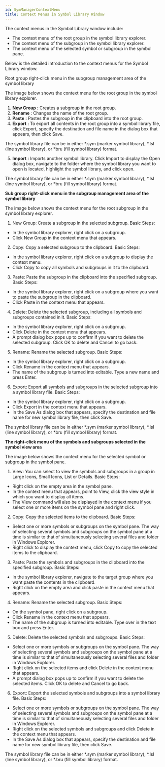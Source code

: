 ```yaml
---
id: SymManagerContextMenu
title: Context Menus in Symbol Library Window
---
```

The context menus in the Symbol Library window include:

* The context menu of the root group in the symbol library explorer.
* The context menu of the subgroup in the symbol library explorer.
* The context menu of the selected symbol or subgroup in the symbol pane.

Below is the detailed introduction to the context menus for the Symbol Library window.

Root group right-click menu in the subgroup management area of the symbol library

The image below shows the context menu for the root group in the symbol library explorer.

1. **New Group** : Creates a subgroup in the root group.
2. **Rename** : Changes the name of the root group.
3. **Paste** : Pastes the subgroup in the clipboard into the root group.
4. **Export** : To export all contents in the root group into a symbol library file, click Export, specify the destination and file name in the dialog box that appears, then click Save.

The symbol library file can be in either *.sym (marker symbol library), *.lsl (line symbol library), or *bru (fill symbol library) format.

5. **Import** : Imports another symbol library. Click Import to display the Open dialog box, navigate to the folder where the symbol library you want to open is located, highlight the symbol library, and click open.

The symbol library file can be in either *.sym (marker symbol library), *.lsl (line symbol library), or *bru (fill symbol library) format.

**Sub group right-click menu in the subgroup management area of the symbol library**

The image below shows the context menu for the root subgroup in the symbol library explorer.

1. New Group: Create a subgroup in the selected subgroup. Basic Steps:
* In the symbol library explorer, right click on a subgroup.
* Click New Group in the context menu that appears.
2. Copy: Copy a selected subgroup to the clipboard. Basic Steps:
* In the symbol library explorer, right click on a subgroup to display the context menu.
* Click Copy to copy all symbols and subgroups in it to the clipboard.
3. Paste: Paste the subgroup in the clipboard into the specified subgroup. Basic Steps:
* In the symbol library explorer, right click on a subgroup where you want to paste the subgroup in the clipboard.
* Click Paste in the context menu that appears.
4. Delete: Delete the selected subgroup, including all symbols and subgroups contained in it. Basic Steps:
* In the symbol library explorer, right click on a subgroup.
* Click Delete in the context menu that appears.
* A prompt dialog box pops up to confirm if you want to delete the selected subgroup. Click OK to delete and Cancel to go back.
5. Rename: Rename the selected subgroup. Basic Steps:
* In the symbol library explorer, right click on a subgroup.
* Click Rename in the context menu that appears.
* The name of the subgroup is turned into editable. Type a new name and press Enter.
6. Export: Export all symbols and subgroups in the selected subgroup into a symbol library file. Basic Steps:
* In the symbol library explorer, right click on a subgroup.
* Click Export in the context menu that appears.
* In the Save As dialog box that appears, specify the destination and file name for new symbol library file, then click Save.

The symbol library file can be in either *.sym (marker symbol library), *.lsl (line symbol library), or *bru (fill symbol library) format.

**The right-click menu of the symbols and subgroups selected in the symbol view area**

The image below shows the context menu for the selected symbol or subgroup in the symbol pane.

1. View: You can select to view the symbols and subgroups in a group in Large Icons, Small Icons, List or Details. Basic Steps:
* Right click on the empty area in the symbol pane.
* In the context menu that appears, point to View, click the view style in which you want to display all items.
* The View command will also be displayed in the context menu if you select one or more items on the symbol pane and right click.
2. Copy: Copy the selected items to the clipboard. Basic Steps:
* Select one or more symbols or subgroups on the symbol pane. The way of selecting several symbols and subgroups on the symbol pane at a time is similar to that of simultaneously selecting several files and folder in Windows Explorer.
* Right click to display the context menu, click Copy to copy the selected items to the clipboard.
3. Paste: Paste the symbols and subgroups in the clipboard into the specified subgroup. Basic Steps:
* In the symbol library explorer, navigate to the target group where you want paste the contents in the clipboard.
* Right click on the empty area and click paste in the context menu that appears.
4. Rename: Rename the selected subgroup. Basic Steps:
* On the symbol pane, right click on a subgroup.
* Click Rename in the context menu that appears.
* The name of the subgroup is turned into editable. Type over in the text box and press Enter.
5. Delete: Delete the selected symbols and subgroups. Basic Steps:
* Select one or more symbols or subgroups on the symbol pane. The way of selecting several symbols and subgroups on the symbol pane at a time is similar to that of simultaneously selecting several files and folder in Windows Explorer.
* Right click on the selected items and click Delete in the context menu that appears.
* A prompt dialog box pops up to confirm if you want to delete the selected items. Click OK to delete and Cancel to go back.
6. Export: Export the selected symbols and subgroups into a symbol library file. Basic Steps:
* Select one or more symbols or subgroups on the symbol pane. The way of selecting several symbols and subgroups on the symbol pane at a time is similar to that of simultaneously selecting several files and folder in Windows Explorer.
* Right click on the selected symbols and subgroups and click Delete in the context menu that appears.
* In the Save As dialog box that appears, specify the destination and file name for new symbol library file, then click Save.

The symbol library file can be in either *.sym (marker symbol library), *.lsl (line symbol library), or *.bru (fill symbol library) format.

